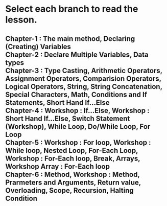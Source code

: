 # Select each branch to read the lesson.

Chapter-1 : The main method, Declaring (Creating) Variables </br>
Chapter-2 : Declare Multiple Variables, Data types </br>
Chapter-3 : Type Casting, Arithmetic Operators, Assignment Operators, Comparision Operators, Logical Operators, String, String Concatenation, Special Characters, Math, Conditions and If Statements, Short Hand If...Else </br>
Chapter-4 : Workshop : If...Else, Workshop : Short Hand If...Else, Switch Statement (Workshop), While Loop, Do/While Loop, For Loop </br>
Chapter-5 : Workshop : For loop, Workshop : While loop, Nested Loop, For-Each Loop, Workshop : For-Each loop, Break, Arrays, Workshop Array : For-Each loop </br>
Chapter-6 : Method, Workshop : Method, Prarmeters and Arguments, Return value, Overloading, Scope, Recursion, Halting Condition </br>
---
